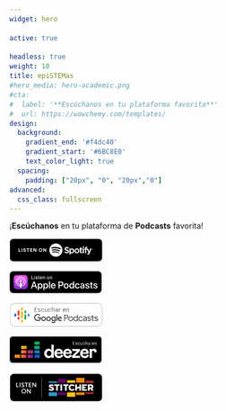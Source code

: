 ```yaml
---
widget: hero

active: true

headless: true
weight: 10
title: epiSTEMas
#hero_media: hero-academic.png
#cta:
#  label: '**Escúchanos en tu plataforma favorita**'
#  url: https://wowchemy.com/templates/
design:
  background:
    gradient_end: '#f4dc40'
    gradient_start: '#6BC8E0'
    text_color_light: true
  spacing:
    padding: ["20px", "0", "20px","0"]
advanced:
  css_class: fullscreen
---
```


¡**Escúchanos** en tu plataforma de **Podcasts** favorita! 

[![Escucha en Spotify](esSpotify.png)](https://open.spotify.com/show/6lflzlFqQRKjaKiXojsQGV?si=ahBGeLOeSGO89CG2NtGiNA) 

[![Escucha en Apple Podcasts](esApple.png)](https://podcasts.apple.com/us/podcast/epistemas/id1569396615) 

[![Escucha en Google Podcasts](esGoogle.png)](https://bit.ly/3vyB2ve) 

[![Escucha en Deezer](esDeezer.png)](https://deezer.page.link/in4ZPPKEhYQss6YG7) 

[![Escucha en Stitcher](esStitcher.png)](https://www.stitcher.com/podcast/epistemas) 
